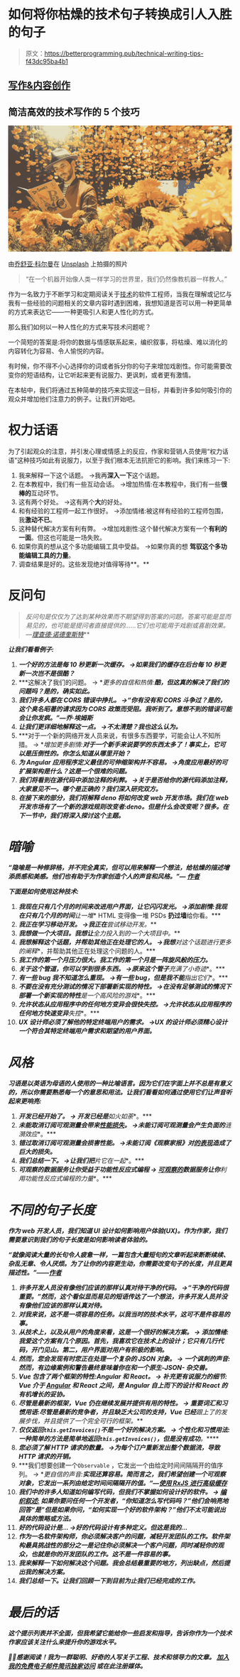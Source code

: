 # 如何将你枯燥的技术句子转换成引人入胜的句子

> 原文：<https://betterprogramming.pub/technical-writing-tips-f43dc95ba4b1>

## [写作&内容创作](https://rakiabensassi.medium.com/list/writing-content-creation-d2486de2ade9)

## 简洁高效的技术写作的 5 个技巧

![](img/29319a205b963b66b73f6fd305c32894.png)

由[乔舒亚·科尔曼](https://unsplash.com/@joshstyle?utm_source=medium&utm_medium=referral)在 [Unsplash](https://unsplash.com?utm_source=medium&utm_medium=referral) 上拍摄的照片

> “在一个机器开始像人类一样学习的世界里，我们仍然像教机器一样教人。”

作为一名致力于不断学习和定期阅读关于[技术](https://levelup.gitconnected.com/top-erp-and-technology-trends-60b3f67d7e26)的软件工程师，当我在理解或记忆与我有一些经验的问题相关的文章内容时遇到困难，我想知道是否可以用一种更简单的方式来表达它——一种更吸引人和更人性化的方式。

那么我们如何以一种人性化的方式来写技术问题呢？

一个简短的答案是:将你的数据与情感联系起来，编织叙事，将枯燥、难以消化的内容转化为容易、令人愉悦的内容。

有时候，你不得不小心选择你的词或者拆分你的句子来增加戏剧性。你可能需要改变你的短语结构，让它听起来更有说服力、更讽刺，或者更有激情。

在本帖中，我们将通过五种简单的技巧来实现这一目标，并看到许多如何吸引你的观众并增加他们注意力的例子。让我们开始吧。

# 权力话语

为了引起观众的注意，并引发心理或情感上的反应，作家和营销人员使用“权力话语”这种技巧如此有说服力，以至于我们根本无法抗拒它的影响。我们来练习一下:

1.  我来解释一下这个话题。
    →我再**深入一下**这个话题。
2.  在本教程中，我们有一些互动会话。
    →增加热情:在本教程中，我们有一些**很棒的**互动环节。
3.  这有两个好处。
    →这有两个**大**的好处。
4.  和有经验的工程师一起工作很好。
    →添加情绪:被这样有经验的工程师包围，我**激动不已**。
5.  这种替代解决方案有利有弊。
    →增加戏剧性:这个替代解决方案有一个**有利的一面**。但这也可能是一场失败。
6.  如果你真的想从这个多功能编辑工具中受益。
    →如果你真的想 **驾驭这个多功能编辑工具的力量**。
7.  调查结果是好的。这些发现绝对值得等待**。**

# **反问句**

> ***反问句是仅仅为了达到某种效果而不期望得到答案的问题。答案可能是显而易见的，也可能是提问者直接提供的……它们也可能用于戏剧或喜剧效果。*—*[*理查德·诺德奎斯特*](https://www.thoughtco.com/richard-nordquist-1688331)***

***让我们看看例子:***

1.  ***一个好的方法是每 10 秒更新一次缓存。
    →如果我们的缓存在后台每 10 秒更新一次岂不是很酷？***
2.  ***这解决了我们的问题。
    → **更多的自信和热情:**酷，但这真的解决了我们的问题吗？是的，确实如此。***
3.  ***我们许多人都在 CORS 错误中挣扎。
    →“你有没有和 CORS 斗争过？是的，这个臭名昭著的请求因为 CORS 政策而受阻。我听到了。意想不到的错误可能会让你发疯。”—乔·埃姆斯***
4.  ***让我们更详细地解释这一点。
    →不太清楚？我也这么认为。***
5.  ***对于一个新的网络开发人员来说，有很多东西要学，可能会让人不知所措。
    → **增加更多剧情:**对于一个新手来说要学的东西太多了！事实上，它可以是压倒性的。你怎么知道从哪里开始？***
6.  ***为 Angular 应用程序定义最佳的可伸缩架构并不容易。
    →角度应用最好的可扩展架构是什么？这是一个很难的问题。***
7.  ***我们将看到在源代码中添加注释的利弊。
    →关于是否给你的源代码添加注释，大家意见不一。哪个是正确的？我们深入研究双方。***
8.  ***在接下来的部分，我们将解释 deno 将如何改变 web 开发市场。我们在 web 开发市场有了一个新的游戏规则改变者:deno。但是什么会改变呢？很多。在下一节中，我们将深入探讨这个主题。***

# ***暗喻***

***“隐喻是一种修辞格，并不完全真实，但可以用来解释一个想法，给枯燥的描述增添质感和美感。他们也有助于为作家创造个人的声音和风格。”— [作者](https://writingcooperative.com/how-to-write-with-powerful-metaphors-2b3e6ba6b28a)***

***下面是如何使用这种技术:***

1.  ***我现在只有几个月的时间来改进用户界面，让它闪闪发光。
    →添加剧情:我现在只有几个月的时间**让一堆** HTML 变得像一堆 PSDs **扔过墙**给你看。***
2.  ***我正在学习移动开发。
    →我正在**尝试**移动开发。***
3.  ***我想做一个大项目。我想让**全力投入到**的一个大项目中。***
4.  ***我想解释这个话题，并帮助其他正在处理它的人。
    →我想**对这个话题进行更多的阐释**，并帮助其他正在处理这个问题的人。***
5.  ***我工作的第一个月压力很大。我工作的第一个月是一阵旋风般的压力。***
6.  ***关于这个管道，你可以学到很多东西。
    →原来这个管子**充满了小奇迹**。***
7.  ***有一些 bug 我不知道怎么重现。
    →有一些 bug，但是我不能**指出它们**。***
8.  ***不要在没有充分测试的情况下部署新实现的特性。
    →在没有足够测试的情况下部署一个新实现的特性**是一个高风险的游戏**。***
9.  ***允许状态从应用程序中的任何地方变异会很快失控。
    →允许状态从应用程序的任何地方快速变异**失控**。***
10.  ***UX 设计师必须了解他的特定终端用户的需求。
    →UX 的设计师必须精心设计一个符合其特定终端用户需求和期望的用户界面。***

# ***风格***

***习语是以英语为母语的人使用的一种比喻语言。因为它们在字面上并不总是有意义的，所以你需要熟悉每一个的意思和用法。让我们看看如何通过使用它们让声音听起来更响亮:***

1.  ***开发已经开始了。 **→** 开发已经是**如火如荼**。***
2.  ***未能取消订阅可观测量会带来[性能损失](/build-me-an-angular-app-with-memory-leaks-please-36302184e658)。
    →未能订阅可观测量会产生负面的**涟漪效应**。***
3.  ***错过取消订阅可观测量会损害性能。
    →未能订阅《观察家报》**对[的表现](/angular-onpush-change-detection-f629cbce0bfa)造成了巨大的损失**。***
4.  ***我们总结一下。
    →让我们把**片**它**在一起**。***
5.  ***可观察的数据服务让你受益于功能性反应式编程
    → [可观察的](https://levelup.gitconnected.com/promise-vs-observable-vs-stream-165a310e886f)数据服务让你**利用功能性反应式编程的力量**。***

# ***不同的句子长度***

***作为 web 开发人员，我们知道 UI 设计如何影响用户体验(UX)。作为作家，我们需要意识到我们的句子长度是如何影响读者体验的。***

***“就像阅读大量的长句令人疲惫一样，一篇包含大量短句的文章听起来断断续续、杂乱无章、令人厌烦。为了让你的内容更生动，你需要改变句子的长度，并且更具描述性。”——[作者](https://medium.com/blankpage/engaging-writing-techniques-cd14d12366f8)***

1.  ***许多开发人员没有像他们应该的那样认真对待干净的代码。
    →“干净的代码很重要。”然而，这个看似显而易见的短语传达了一个想法，许多开发人员并没有像他们应该的那样认真对待。***
2.  ***对我来说，这不是一项容易的任务。以我当时的技术水平，这可不是件容易的事。***
3.  ***从技术上，以及从用户的角度来看，这是一个很好的解决方案。
    → **添加情绪:**我**爱**这个方案有几个原因。首先，我喜欢它在技术上的设计；它只有几行代码，开门见山。第二，用户界面对用户有积极的影响。***
4.  ***然而，您会发现有时您正在处理一个复杂的 JSON 对象。
    → **一个讽刺的声音:**然而，有**边缘案例和警告**最终意味着你在和一个原生-JSON- **杂交兽**。***
5.  ***Vue 包含了两个框架的特性:Angular 和 React。
    → **补充更有说服力的细节:** Vue 介于 [Angular](/angular-10-new-features-dbc779061dc8) 和 React 之间，是 Angular 自上而下的设计和 React 的有机增长的妥协。***
6.  ***尽管是最新的框架，Vue 仍在继续发展并提供有用的特性。
    → **重要词汇和习惯用语:**尽管是最新的**竞争者**，并且缺乏大公司的支持，Vue 已经**跟上了**的发展步伐，并且提供了一个完全**可行的**框架。***
7.  ***仅仅返回`this.getInvoices()`不是一个好的解决方案。
    → **个性化和习惯用法:**一种简单的**方法是简单地返回`this.getInvoices()`，但是**没有成功**。*****
8.  ***您必须了解 HTTP 请求的数量。
    →为每个订户重新发出整个数据流，导致 HTTP 请求的开销。***
9.  ***我们想要创建一个`Observable` ，它发出一个由给定时间间隔隔开的值序列。
    → **更自信的声音:***实现还算容易。简而言之，我们希望创建一个可观察对象，它发出一系列由给定时间间隔隔开的值。*“—[使用 RxJS 进行高级缓存](https://blog.thoughtram.io/angular/2018/03/05/advanced-caching-with-rxjs.html)***
10.  ***我们中的许多人知道如何编写代码，但我们不掌握如何设计好的软件。
    → [**编织叙述:**](https://medium.com/blankpage/storytelling-creative-writing-d906d9d79488) 如果你要问任何一个开发者，“你知道怎么写代码吗？”他们会响亮地回答“是”但是如果你问，“如何实现一个好的软件架构？”他们不太可能说出具体的策略或方法。***
11.  ***好的代码设计是…
    →好的代码设计有多种定义。但这是我的…***
12.  ***作为一名软件架构师，你必须解决客户的问题，减轻开发团队的工作。软件架构最具挑战性的部分之一是记住你必须解决一个客户问题，同时减轻你的观众，也就是你的开发团队的工作。这不是一件容易的事。***
13.  ***我来解释一下如何解决这个问题。我会总结最重要的地方，列出缺点，然后提出我的解决方案。***
14.  ***我们总结一下。让我们回顾一下到目前为止我们已经完成的工作。***

# ***最后的话***

***这个提示列表并不全面，但我希望它能给你一些启发和指导，告诉你作为一个技术作家应该关注什么来提升你的游戏水平。***

***🧠💡感谢阅读！我为一群聪明、好奇的人写关于工程、技术和领导力的文章。 [**加入我的免费电子邮件简讯独家访问**](https://rakiabensassi.substack.com/) 或在此注册媒体。***